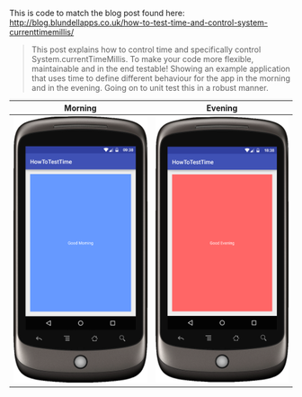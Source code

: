 This is code to match the blog post found here: http://blog.blundellapps.co.uk/how-to-test-time-and-control-system-currenttimemillis/

> This post explains how to control time and specifically control System.currentTimeMillis. To make your code more flexible, maintainable and in the end testable! Showing an example application that uses time to define different behaviour for the app in the morning and in the evening. Going on to unit test this in a robust manner.


|Morning|Evening|
| ----- | ----- |
|![](example_good_morning.png)  |![](example_good_evening.png)
